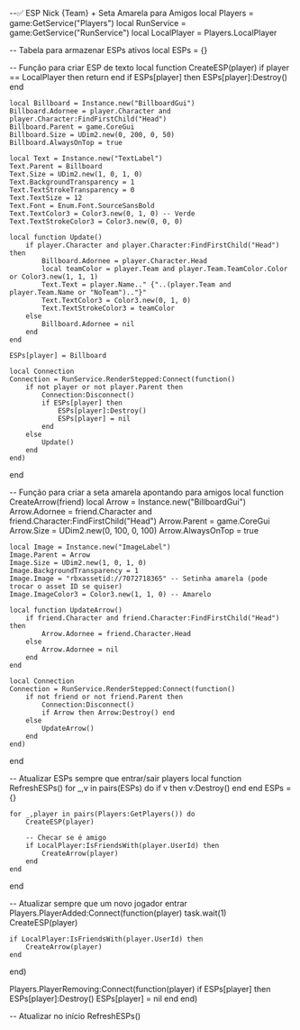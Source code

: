 --✅ ESP Nick {Team} + Seta Amarela para Amigos
local Players = game:GetService("Players")
local RunService = game:GetService("RunService")
local LocalPlayer = Players.LocalPlayer

-- Tabela para armazenar ESPs ativos
local ESPs = {}

-- Função para criar ESP de texto
local function CreateESP(player)
    if player == LocalPlayer then return end
    if ESPs[player] then ESPs[player]:Destroy() end

    local Billboard = Instance.new("BillboardGui")
    Billboard.Adornee = player.Character and player.Character:FindFirstChild("Head")
    Billboard.Parent = game.CoreGui
    Billboard.Size = UDim2.new(0, 200, 0, 50)
    Billboard.AlwaysOnTop = true

    local Text = Instance.new("TextLabel")
    Text.Parent = Billboard
    Text.Size = UDim2.new(1, 0, 1, 0)
    Text.BackgroundTransparency = 1
    Text.TextStrokeTransparency = 0
    Text.TextSize = 12
    Text.Font = Enum.Font.SourceSansBold
    Text.TextColor3 = Color3.new(0, 1, 0) -- Verde
    Text.TextStrokeColor3 = Color3.new(0, 0, 0)

    local function Update()
        if player.Character and player.Character:FindFirstChild("Head") then
            Billboard.Adornee = player.Character.Head
            local teamColor = player.Team and player.Team.TeamColor.Color or Color3.new(1, 1, 1)
            Text.Text = player.Name.." {"..(player.Team and player.Team.Name or "NoTeam").."}"
            Text.TextColor3 = Color3.new(0, 1, 0)
            Text.TextStrokeColor3 = teamColor
        else
            Billboard.Adornee = nil
        end
    end

    ESPs[player] = Billboard

    local Connection
    Connection = RunService.RenderStepped:Connect(function()
        if not player or not player.Parent then
            Connection:Disconnect()
            if ESPs[player] then
                ESPs[player]:Destroy()
                ESPs[player] = nil
            end
        else
            Update()
        end
    end)
end

-- Função para criar a seta amarela apontando para amigos
local function CreateArrow(friend)
    local Arrow = Instance.new("BillboardGui")
    Arrow.Adornee = friend.Character and friend.Character:FindFirstChild("Head")
    Arrow.Parent = game.CoreGui
    Arrow.Size = UDim2.new(0, 100, 0, 100)
    Arrow.AlwaysOnTop = true

    local Image = Instance.new("ImageLabel")
    Image.Parent = Arrow
    Image.Size = UDim2.new(1, 0, 1, 0)
    Image.BackgroundTransparency = 1
    Image.Image = "rbxassetid://7072718365" -- Setinha amarela (pode trocar o asset ID se quiser)
    Image.ImageColor3 = Color3.new(1, 1, 0) -- Amarelo

    local function UpdateArrow()
        if friend.Character and friend.Character:FindFirstChild("Head") then
            Arrow.Adornee = friend.Character.Head
        else
            Arrow.Adornee = nil
        end
    end

    local Connection
    Connection = RunService.RenderStepped:Connect(function()
        if not friend or not friend.Parent then
            Connection:Disconnect()
            if Arrow then Arrow:Destroy() end
        else
            UpdateArrow()
        end
    end)
end

-- Atualizar ESPs sempre que entrar/sair players
local function RefreshESPs()
    for _,v in pairs(ESPs) do
        if v then v:Destroy() end
    end
    ESPs = {}

    for _,player in pairs(Players:GetPlayers()) do
        CreateESP(player)

        -- Checar se é amigo
        if LocalPlayer:IsFriendsWith(player.UserId) then
            CreateArrow(player)
        end
    end
end

-- Atualizar sempre que um novo jogador entrar
Players.PlayerAdded:Connect(function(player)
    task.wait(1)
    CreateESP(player)

    if LocalPlayer:IsFriendsWith(player.UserId) then
        CreateArrow(player)
    end
end)

Players.PlayerRemoving:Connect(function(player)
    if ESPs[player] then
        ESPs[player]:Destroy()
        ESPs[player] = nil
    end
end)

-- Atualizar no início
RefreshESPs()
